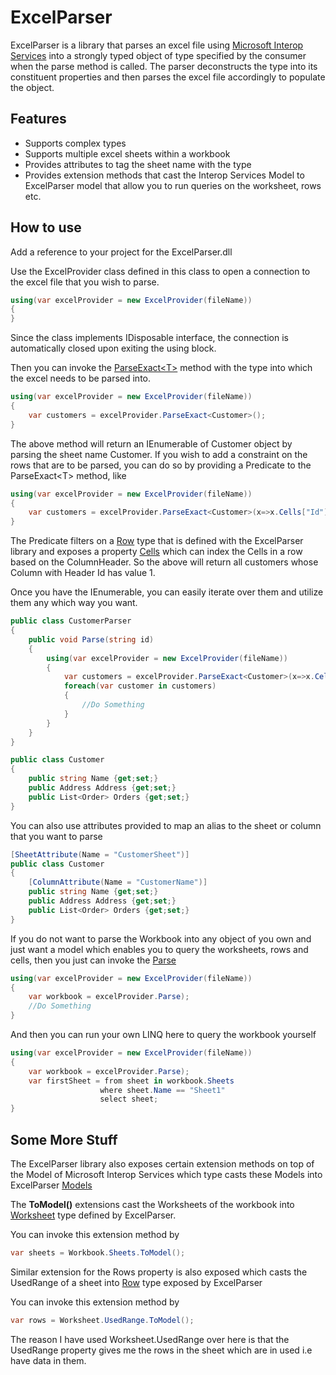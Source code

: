 ExcelParser
===========

ExcelParser is a library that parses an excel file using [Microsoft Interop Services](http://msdn.microsoft.com/en-us/library/microsoft.office.interop.excel.aspx) into a strongly typed object of type specified by the consumer when the parse method is called. The parser deconstructs the type into its constituent properties and then parses the excel file accordingly to populate the object.

## Features ##

- Supports complex types
- Supports multiple excel sheets within a workbook
- Provides attributes to tag the sheet name with the type
- Provides extension methods that cast the Interop Services Model to ExcelParser model that allow you to run queries on the worksheet, rows etc.

## How to use ##

Add a reference to your project for the ExcelParser.dll

Use the ExcelProvider class defined in this class to open a connection to the excel file that you wish to parse.

```csharp
using(var excelProvider = new ExcelProvider(fileName))
{
}
```

Since the class implements IDisposable interface, the connection is automatically closed upon exiting the using block.

Then you can invoke the [ParseExact&lt;T&gt;](../../wiki/Core#excelprovider) method with the type into which the excel needs to be parsed into.

```csharp
using(var excelProvider = new ExcelProvider(fileName))
{
	var customers = excelProvider.ParseExact<Customer>();
}
```
The above method will return an IEnumerable of Customer object by parsing the sheet name Customer. If you wish to add a constraint on the rows that are to be parsed, you can do so by providing a Predicate to the ParseExact&lt;T&gt; method, like

```csharp
using(var excelProvider = new ExcelProvider(fileName))
{
	var customers = excelProvider.ParseExact<Customer>(x=>x.Cells["Id"].Value.Equals("1"));
}
```

The Predicate filters on a [Row](../../wiki/Model#row) type that is defined with the ExcelParser library and exposes a property [Cells](Wiki/Model#cellindexer) which can index the Cells in a row based on the ColumnHeader. So the above will return all customers whose Column with Header Id has value 1.

Once you have the IEnumerable, you can easily iterate over them and utilize them any which way you want.

```csharp
public class CustomerParser
{
	public void Parse(string id)
	{
		using(var excelProvider = new ExcelProvider(fileName))
		{
			var customers = excelProvider.ParseExact<Customer>(x=>x.Cells["Id"].Value.Equals(id));
			foreach(var customer in customers)
			{
				//Do Something
			}
		}
	}
}

public class Customer
{
	public string Name {get;set;}
	public Address Address {get;set;}
	public List<Order> Orders {get;set;}
}
```

You can also use attributes provided to map an alias to the sheet or column that you want to parse

```csharp
[SheetAttribute(Name = "CustomerSheet")]
public class Customer
{
	[ColumnAttribute(Name = "CustomerName")]
	public string Name {get;set;}
	public Address Address {get;set;}
	public List<Order> Orders {get;set;}
}
```

If you do not want to parse the Workbook into any object of you own and just want a model which enables you to query the worksheets, rows and cells, then you just can invoke the [Parse](../../wiki/Core#excelprovider)

```csharp
using(var excelProvider = new ExcelProvider(fileName))
{
	var workbook = excelProvider.Parse);
	//Do Something
}
```

And then you can run your own LINQ here to query the workbook yourself

```csharp
using(var excelProvider = new ExcelProvider(fileName))
{
	var workbook = excelProvider.Parse);
	var firstSheet = from sheet in workbook.Sheets
					where sheet.Name == "Sheet1"
					select sheet;
}
```

## Some More Stuff ##

The ExcelParser library also exposes certain extension methods on top of the Model of Microsoft Interop Services which type casts these Models into ExcelParser [Models](../../wiki/Model)

The **ToModel()** extensions cast the Worksheets of the workbook into [Worksheet](../../wiki/Model#worksheet) type defined by ExcelParser.

You can invoke this extension method by

```csharp
var sheets = Workbook.Sheets.ToModel();
```

Similar extension for the Rows property is also exposed which casts the UsedRange of a sheet into [Row](../../wiki/Model#row) type exposed by ExcelParser

You can invoke this extension method by

```csharp
var rows = Worksheet.UsedRange.ToModel();
```

The reason I have used Worksheet.UsedRange over here is that the UsedRange property gives me the rows in the sheet which are in used i.e have data in them.